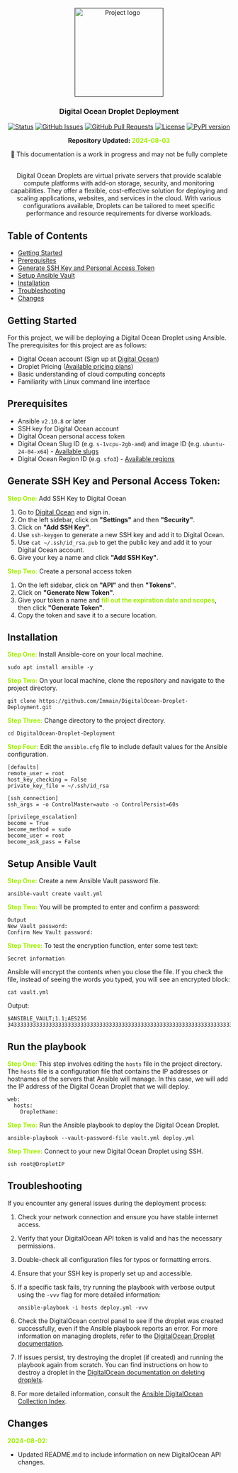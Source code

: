 <p align="center">
  <a href="" rel="noopener">
 <img width=200px height=200px src="https://seeklogo.com/images/D/digital-ocean-logo-7B970FE624-seeklogo.com.png" alt="Project logo"></a>
</p>

<h3 align="center">Digital Ocean Droplet Deployment</h3>

<div align="center">

[![Status](https://img.shields.io/badge/status-active-success.svg)]()
[![GitHub Issues](https://img.shields.io/github/issues/Immain/DigitalOcean-Droplet-Deployment.svg)](https://github.com/Immain/DigitalOcean-Droplet-Deployment/issues)
[![GitHub Pull Requests](https://img.shields.io/github/issues-pr/Immain/DigitalOcean-Droplet-Deployment.svg)](https://github.com/Immain/DigitalOcean-Droplet-Deployment/pulls)
[![License](https://img.shields.io/badge/license-MIT-blue.svg)](/LICENSE)
[![PyPI version](https://img.shields.io/pypi/v/ansible-core.svg)](https://pypi.org/project/ansible-core)

</div>

<b><p align="center">Repository Updated: <span style="color: #9FEF00;">2024-08-03</span></p></b>
<p align="center">🚧 This documentation is a work in progress and may not be fully complete</p>

<p align="center">
    <br> 
    Digital Ocean Droplets are virtual private servers that provide scalable compute platforms with add-on storage, security, and monitoring capabilities. They offer a flexible, cost-effective solution for deploying and scaling applications, websites, and services in the cloud. With various configurations available, Droplets can be tailored to meet specific performance and resource requirements for diverse workloads.
</p>

## Table of Contents

- [Getting Started](#getting-started)
- [Prerequisites](#prerequisites)
- [Generate SSH Key and Personal Access Token](#generate-ssh-key-and-personal-access-token)
- [Setup Ansible Vault](#setup-ansible-vault)
- [Installation](#installation)
- [Troubleshooting](#troubleshooting)
- [Changes](#changes)



## Getting Started

For this project, we will be deploying a Digital Ocean Droplet using Ansible. The prerequisites for this project are as follows:

- Digital Ocean account (Sign up at [Digital Ocean](https://www.digitalocean.com/))
- Droplet Pricing ([Available pricing plans](https://www.digitalocean.com/pricing/droplets))
- Basic understanding of cloud computing concepts
- Familiarity with Linux command line interface

## Prerequisites

- Ansible `v2.10.8` or later
- SSH key for Digital Ocean account
- Digital Ocean personal access token
- Digital Ocean Slug ID (e.g. `s-1vcpu-2gb-amd`) and image ID (e.g. `ubuntu-24-04-x64`) - [Available slugs](https://slugs.do-api.dev/)
- Digital Ocean Region ID (e.g. `sfo3`) - [Available regions](https://docs.digitalocean.com/platform/regional-availability/#app-platform-availability)

## Generate SSH Key and Personal Access Token:

<b><span style="color: #9FEF00;">Step One:</span></b> Add SSH Key to Digital Ocean

1. Go to [Digital Ocean](https://www.digitalocean.com/) and sign in.
2. On the left sidebar, click on **"Settings"** and then **"Security"**.
3. Click on **"Add SSH Key"**.
4. Use ```ssh-keygen``` to generate a new SSH key and add it to Digital Ocean.
5. Use ```cat ~/.ssh/id_rsa.pub``` to get the public key and add it to your Digital Ocean account.
6. Give your key a name and click **"Add SSH Key"**.

<b><span style="color: #9FEF00;">Step Two:</span></b> Create a personal access token

1. On the left sidebar, click on **"API"** and then **"Tokens"**.
2. Click on **"Generate New Token"**.
3. Give your token a name and <span style="color: #9FEF00;">**fill out the expiration date and scopes**</span>, then click **"Generate Token"**.
4. Copy the token and save it to a secure location.


##  Installation

<b><span style="color: #9FEF00;">Step One:</span></b> Install Ansible-core on your local machine.

```
sudo apt install ansible -y
```

<b><span style="color: #9FEF00;">Step Two:</span></b> On your local machine, clone the repository and navigate to the project directory.

```
git clone https://github.com/Immain/DigitalOcean-Droplet-Deployment.git
```

<b><span style="color: #9FEF00;">Step Three:</span></b> Change directory to the project directory.

```
cd DigitalOcean-Droplet-Deployment
```

<b><span style="color: #9FEF00;">Step Four:</span></b> Edit the ```ansible.cfg``` file to include default values for the Ansible configuration.

```
[defaults]
remote_user = root
host_key_checking = False
private_key_file = ~/.ssh/id_rsa

[ssh_connection]
ssh_args = -o ControlMaster=auto -o ControlPersist=60s

[privilege_escalation]
become = True
become_method = sudo
become_user = root
become_ask_pass = False

```

## Setup Ansible Vault

<b><span style="color: #9FEF00;">Step One:</span></b> Create a new Ansible Vault password file.

```
ansible-vault create vault.yml
```
<b><span style="color: #9FEF00;">Step Two:</span></b> You will be prompted to enter and confirm a password:

```
Output
New Vault password: 
Confirm New Vault password:
```
<b><span style="color: #9FEF00;">Step Three:</span></b> To test the encryption function, enter some test text:

```
Secret information
```

Ansible will encrypt the contents when you close the file. If you check the file, instead of seeing the words you typed, you will see an encrypted block:

```
cat vault.yml
```

Output:
```
$ANSIBLE_VAULT;1.1;AES256
343333333333333333333333333333333333333333333333333333333333333333333333333333333333333333333333333333333333333333333333333333
```

## Run the playbook

<b><span style="color: #9FEF00;">Step One:</span></b> This step involves editing the `hosts` file in the project directory. The `hosts` file is a configuration file that contains the IP addresses or hostnames of the servers that Ansible will manage. In this case, we will add the IP address of the Digital Ocean Droplet that we will deploy.

```
web:
  hosts:
    DropletName:
```

<b><span style="color: #9FEF00;">Step Two:</span></b> Run the Ansible playbook to deploy the Digital Ocean Droplet.

```
ansible-playbook --vault-password-file vault.yml deploy.yml
``` 

<b><span style="color: #9FEF00;">Step Three:</span></b> Connect to your new Digital Ocean Droplet using SSH.

```
ssh root@DropletIP
``` 

##  Troubleshooting

If you encounter any general issues during the deployment process:

  1. Check your network connection and ensure you have stable internet access.

  2. Verify that your DigitalOcean API token is valid and has the necessary permissions.

  3. Double-check all configuration files for typos or formatting errors.

  4. Ensure that your SSH key is properly set up and accessible.

  5. If a specific task fails, try running the playbook with verbose output using the `-vvv` flag for more detailed information:
     ```
     ansible-playbook -i hosts deploy.yml -vvv
     ```
  6. Check the DigitalOcean control panel to see if the droplet was created successfully, even if the Ansible playbook reports an error. For more information on managing droplets, refer to the [DigitalOcean Droplet documentation](https://docs.digitalocean.com/products/droplets/).

  7. If issues persist, try destroying the droplet (if created) and running the playbook again from scratch. You can find instructions on how to destroy a droplet in the [DigitalOcean documentation on deleting droplets](https://docs.digitalocean.com/products/droplets/how-to/destroy/).

  8. For more detailed information, consult the [Ansible DigitalOcean Collection Index](https://docs.ansible.com/ansible/latest/collections/community/digitalocean/index.html).

## Changes

<p style="color: #9FEF00;"><b>2024-08-02:</b></p>

- Updated README.md to include information on new DigitalOcean API changes.
